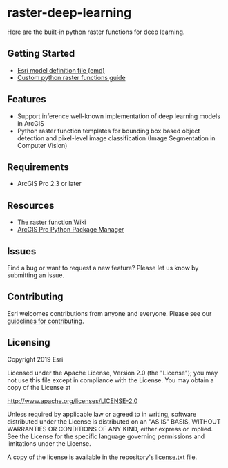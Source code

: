 # raster-deep-learning

Here are the built-in python raster functions for deep learning.

## Getting Started

* [Esri model definition file (emd)](docs/writing_model_definition.md)
* [Custom python raster functions guide](docs/writing_deep_learning_python_raster_functions.md)

## Features

* Support inference well-known implementation of deep learning models in ArcGIS
* Python raster function templates for bounding box based object detection and pixel-level image classification
(Image Segmentation in Computer Vision) 

## Requirements

* ArcGIS Pro 2.3 or later

## Resources

* [The raster function Wiki](https://github.com/Esri/raster-functions/wiki)
* [ArcGIS Pro Python Package Manager](http://pro.arcgis.com/en/pro-app/arcpy/get-started/what-is-conda.htm)

## Issues

Find a bug or want to request a new feature?  Please let us know by submitting an issue.

## Contributing

Esri welcomes contributions from anyone and everyone. Please see our [guidelines for contributing](https://github.com/esri/contributing).

## Licensing
Copyright 2019 Esri

Licensed under the Apache License, Version 2.0 (the "License");
you may not use this file except in compliance with the License.
You may obtain a copy of the License at

   http://www.apache.org/licenses/LICENSE-2.0

Unless required by applicable law or agreed to in writing, software
distributed under the License is distributed on an "AS IS" BASIS,
WITHOUT WARRANTIES OR CONDITIONS OF ANY KIND, either express or implied.
See the License for the specific language governing permissions and
limitations under the License.

A copy of the license is available in the repository's [license.txt]( https://raw.github.com/Esri/quickstart-map-js/master/license.txt) file.